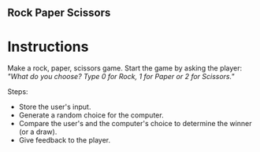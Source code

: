 ## Rock Paper Scissors

# Instructions

Make a rock, paper, scissors game. 
Start the game by asking the player:
*"What do you choose? Type 0 for Rock, 1 for Paper or 2 for Scissors."*

Steps: 
* Store the user's input.
* Generate a random choice for the computer.
* Compare the user's and the computer's choice to determine the winner (or a draw).
* Give feedback to the player.


